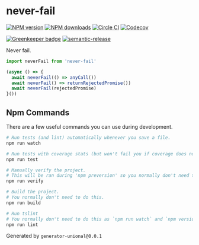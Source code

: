 # never-fail

[![NPM version][npm-image]][npm-url]
[![NPM downloads][downloads-image]][downloads-url]
[![Circle CI][circleci-image]][circleci-url]
[![Codecov][codecov-image]][codecov-url]

[![Greenkeeper badge][green-keeper-image]][green-keeper-url]
[![semantic-release][semantic-release-image]][semantic-release-url]

Never fail.

```ts
import neverFail from 'never-fail'

(async () => {
  await neverFail(() => anyCall())
  await neverFail() => returnRejectedPromise())
  await neverFail(rejectedPromise)
}())
```

## Npm Commands

There are a few useful commands you can use during development.

```sh
# Run tests (and lint) automatically whenever you save a file.
npm run watch

# Run tests with coverage stats (but won't fail you if coverage does not meet criteria)
npm run test

# Manually verify the project.
# This will be ran during 'npm preversion' so you normally don't need to run this yourself.
npm run verify

# Build the project.
# You normally don't need to do this.
npm run build

# Run tslint
# You normally don't need to do this as `npm run watch` and `npm version` will automatically run lint for you.
npm run lint
```

Generated by `generator-unional@0.0.1`

[npm-image]: https://img.shields.io/npm/v/never-fail.svg?style=flat
[npm-url]: https://npmjs.org/package/never-fail
[downloads-image]: https://img.shields.io/npm/dm/never-fail.svg?style=flat
[downloads-url]: https://npmjs.org/package/never-fail
[codecov-image]: https://codecov.io/gh/unional/never-fail/branch/master/graph/badge.svg
[codecov-url]: https://codecov.io/gh/unional/never-fail
[green-keeper-image]:
https://badges.greenkeeper.io/unional/never-fail.svg
[green-keeper-url]:https://greenkeeper.io/
[semantic-release-image]:https://img.shields.io/badge/%20%20%F0%9F%93%A6%F0%9F%9A%80-semantic--release-e10079.svg
[semantic-release-url]:https://github.com/semantic-release/semantic-release
[circleci-image]: https://circleci.com/gh/unional/never-fail/tree/master.svg?style=svg
[circleci-url]: https://circleci.com/gh/unional/never-fail/tree/master
